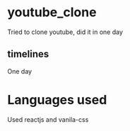 # youtube_clone
Tried to clone youtube, did it in one day
## timelines
One day
# Languages used
Used reactjs and vanila-css
